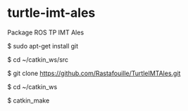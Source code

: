 # turtle-imt-ales
Package ROS TP IMT Ales

$ sudo apt-get install git

$ cd ~/catkin_ws/src

$ git clone https://github.com/Rastafouille/TurtleIMTAles.git

$ cd ~/catkin_ws

$ catkin_make



